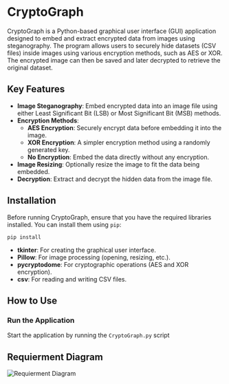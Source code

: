 # CryptoGraph

CryptoGraph is a Python-based graphical user interface (GUI) application designed to embed and extract encrypted data from images using steganography. The program allows users to securely hide datasets (CSV files) inside images using various encryption methods, such as AES or XOR. The encrypted image can then be saved and later decrypted to retrieve the original dataset.

## Key Features

- **Image Steganography**: Embed encrypted data into an image file using either Least Significant Bit (LSB) or Most Significant Bit (MSB) methods.
- **Encryption Methods**:
  - **AES Encryption**: Securely encrypt data before embedding it into the image.
  - **XOR Encryption**: A simpler encryption method using a randomly generated key.
  - **No Encryption**: Embed the data directly without any encryption.
- **Image Resizing**: Optionally resize the image to fit the data being embedded.
- **Decryption**: Extract and decrypt the hidden data from the image file.

## Installation

Before running CryptoGraph, ensure that you have the required libraries installed. You can install them using `pip`:

`pip install`

- **tkinter**: For creating the graphical user interface.
- **Pillow**: For image processing (opening, resizing, etc.).
- **pycryptodome**: For cryptographic operations (AES and XOR encryption).
- **csv**: For reading and writing CSV files.

## How to Use

### Run the Application

Start the application by running the `CryptoGraph.py` script

## Requierment Diagram

![Requierment Diagram](https://i.ibb.co/p1fMvLj/Requierment.png)


